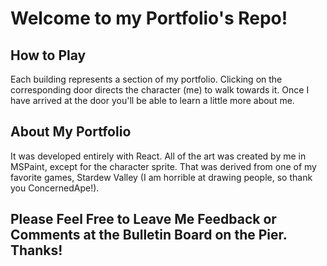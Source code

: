 # Welcome to my Portfolio's Repo!

## How to Play
Each building represents a section of my portfolio. Clicking on the corresponding door
directs the character (me) to walk towards it. Once I have arrived at the door
you'll be able to learn a little more about me. 

## About My Portfolio
It was developed entirely with React. All of the art was created by me in MSPaint, except for the 
character sprite. That was derived from one of my favorite games, Stardew Valley (I am horrible at drawing 
people, so thank you ConcernedApe!).

## Please Feel Free to Leave Me Feedback or Comments at the Bulletin Board on the Pier. Thanks!
